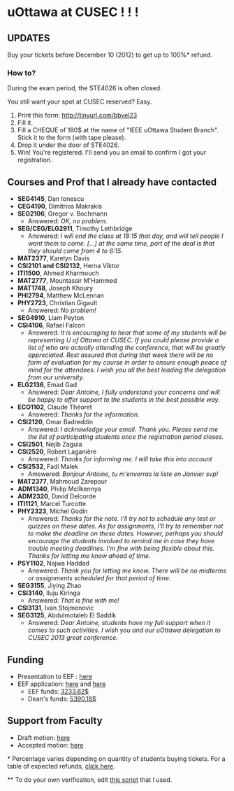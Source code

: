 # uOttawa at CUSEC ! ! !

## UPDATES

Buy your tickets before December 10 (2012) to get up to 100%* refund.

### How to?
During the exam period, the STE4026 is often closed. 

You still want your spot at CUSEC reserved? Easy.

1. Print this form:
http://tinyurl.com/bbvel23
2. Fill it.
3. Fill a CHEQUE of 180$ at the name of "IEEE uOttawa Student Branch". Stick it to the form (with tape please).
4. Drop it under the door of STE4026.
5. Win! You're registered. I'll send you an email to confirm I got your registration.


[1]: https://github.com/AntoineGrondin/uOttawa-at-CUSEC/blob/master/cost_table.md
[2]: https://github.com/AntoineGrondin/uOttawa-at-CUSEC/blob/master/scripts/cost_per_student.rb

## Courses and Prof that I __already__ have contacted

* __SEG4145__, Dan Ionescu
* __CEG4190__, Dimitrios Makrakis
* __SEG2106__, Gregor v. Bochmann
   * Answered: _OK, no problem._
* __SEG/CEG/ELG2911__, Timothy Lethbridge
   * Answered: _I will end the class at 18:15 that day, and will tell people I want them to come. [...] at the same time, part of the deal is that they should come from 4 to 6:15._
* __MAT2377__, Karelyn Davis
* __CSI2101 and CSI2132__, Herna Viktor
* __ITI1500__, Ahmed Kharmouch
* __MAT2777__, Mountassir M'Hammed
* __MAT1748__, Joseph Khoury 
* __PHI2794__, Matthew McLennan
* __PHY2723__, Christian Gigault
    * Answered: _No problem!_
* __SEG4910__, Liam Peyton
* __CSI4106__, Rafael Falcon
    * Answered: _It is encouraging to hear that some of my students will be representing U of Ottawa at CUSEC. If you could please provide a list of who are actually attending the conference, that will be greatly appreciated. Rest assured that during that week there will be no form of evaluation for my course in order to ensure enough peace of mind for the attendees. I wish you all the best leading the delegation from our university._
* __ELG2136__, Emad Gad 
    * Answered: _Dear Antoine, I fully understand your concerns and will be happy to offer support to the students in the best possible way._
* __ECO1102__, Claude Théoret
    * Answered: _Thanks for the information._
* __CSI2120__, Omar Badreddin
    * Answered: _I acknowledge your email. Thank you. Please send me the list of participating students once the registration period closes._
* __CSI2501__, Nejib Zaguia 
* __CSI2520__, Robert Laganière
    * Answered: _Thanks for informing me. I will take this into account_
* __CSI2532__, Fadi Malek
    * Amswered: _Bonjour Antoine, tu m'enverras la liste en Janvier svp!_
* __MAT2377__, Mahmoud Zarepour  
* __ADM1340__, Philip McIlkennya 
* __ADM2320__, David Delcorde    
* __ITI1121__, Marcel Turcotte 
* __PHY2323__, Michel Godin
    * Answered: _Thanks for the note.  I'll try not to schedule any test or quizzes on these dates.  As for assignments, I'll try to remember not to make the deadline on these dates.  However, perhaps you should encourage the students involved to remind me in case they have trouble meeting deadlines.  I'm fine with being flexible about this. Thanks for letting me know ahead of time._
* __PSY1102__, Najwa Haddad    
    * Answered: _Thank you for letting me know. There will be no midterms or assignments scheduled for that period of time._
* __SEG3155__, Jiying Zhao             
* __CSI3140__, Iluju Kiringa
    * Answered: _That is fine with me!_
* __CSI3131__, Ivan Stojmenovic        
* __SEG3125__, Abdulmotaleb El Saddik
    * Answered: _Dear Antoine, students have my full support when it comes to such activities. I wish you and our uOttawa delegation to CUSEC 2013 great conference._

## Funding

* Presentation to EEF : [here][7]
* EEF application: [here][3] and [here][4]
  * EEF funds: [3233.62$][5]
  * Dean's funds: [5390.18$][6]

## Support from Faculty

* Draft motion: [here][8]
* Accepted motion: [here][9]


\* Percentage varies depending on quantity of students buying tickets.  For a table of expected refunds, [click here][1].

\** To do your own verification, edit [this script][2] that I used.

[3]: https://github.com/AntoineGrondin/uOttawa-at-CUSEC/blob/master/politics/funding/EEF.md
[4]: https://github.com/AntoineGrondin/uOttawa-at-CUSEC/blob/master/politics/funding/EEF_Form.pdf
[5]: https://github.com/AntoineGrondin/uOttawa-at-CUSEC/blob/master/politics/funding/EEF_Results_CUSEC.pdf
[6]: https://github.com/AntoineGrondin/uOttawa-at-CUSEC/blob/master/politics/funding/EEF_Results_(Dean)_CUSEC.pdf
[7]: https://github.com/AntoineGrondin/uOttawa-at-CUSEC/blob/master/politics/funding/eef_presentation.pdf
[8]: https://github.com/AntoineGrondin/uOttawa-at-CUSEC/blob/master/politics/faculty_council_motion/draft_motion.md
[9]: https://github.com/AntoineGrondin/uOttawa-at-CUSEC/blob/master/politics/faculty_council_motion/2012-04FacultyCouncilMinutes-Oct16.pdf
